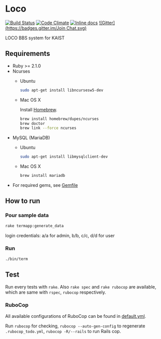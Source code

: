 # Loco

[![Build Status](https://travis-ci.org/khwon/loco.svg?branch=develop)](https://travis-ci.org/khwon/loco)
[![Code Climate](https://codeclimate.com/github/khwon/loco.png)](https://codeclimate.com/github/khwon/loco)
[![Inline docs](http://inch-ci.org/github/khwon/loco.png?branch=develop)](http://inch-ci.org/github/khwon/loco)
[![Gitter](https://badges.gitter.im/Join Chat.svg)](https://gitter.im/khwon/loco?utm_source=badge&utm_medium=badge&utm_campaign=pr-badge&utm_content=badge)

LOCO BBS system for KAIST

## Requirements

* Ruby >= 2.1.0
* Ncurses
    * Ubuntu
        ``` sh
        sudo apt-get install libncursesw5-dev
        ```

    * Mac OS X

        Install [Homebrew](http://brew.sh/).
        ``` sh
        brew install homebrew/dupes/ncurses
        brew doctor
        brew link --force ncurses
        ```
* MySQL (MariaDB)
    * Ubuntu
        ``` sh
        sudo apt-get install libmysqlclient-dev
        ```

    * Mac OS X
        ``` sh
        brew install mariadb
        ```
* For required gems, see [Gemfile](/Gemfile)

## How to run

### Pour sample data

``` sh
rake termapp:generate_data
```
login credentials: a/a for admin, b/b, c/c, d/d for user

### Run

``` sh
./bin/term
```

## Test

Run every tests with `rake`. Also `rake spec` and `rake rubocop` are available, which are same with `rspec`, `rubocop` respectively.

### RuboCop

All available configurations of RuboCop can be found in [default.yml](https://github.com/bbatsov/rubocop/blob/master/config/default.yml).

Run `rubocop` for checking, `rubocop --auto-gen-config` to regenerate `.rubocop_todo.yml`, `rubocop -R/--rails` to run Rails cop.
